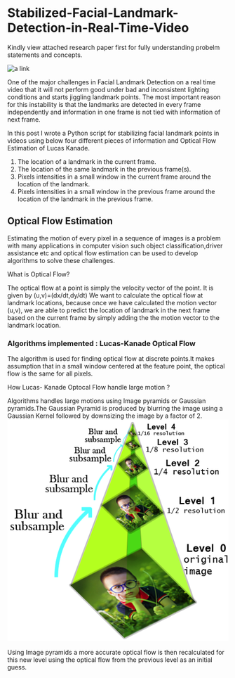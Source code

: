 # Stabilized-Facial-Landmark-Detection-in-Real-Time-Video
Kindly view attached research paper first for fully understanding probelm statements and concepts.

![a link](https://www.linkedin.com/feed/update/urn:li:activity:6467719103737102336/)


One of the major challenges in Facial Landmark Detection on a real time video that it will not perform good under bad and inconsistent lighting conditions and starts jiggling landmark points. The most important reason for this instability is that the landmarks are detected in every frame independently and information in one frame is not tied with information of next frame. 

In this post I wrote a Python script for stabilizing facial landmark points in videos using below four different pieces of information and Optical Flow Estimation of Lucas Kanade. 

1. The location of a landmark in the current frame.
2. The location of the same landmark in the previous frame(s).
3. Pixels intensities in a small window in the current frame around the location of the landmark.
4. Pixels intensities in a small window in the previous frame around the location of the landmark in the previous frame.

## Optical Flow Estimation
Estimating the motion of every pixel in a sequence of images is a problem with many applications in computer vision such object classification,driver assistance etc and optical flow estimation can be used to develop algorithms to solve these challenges.

What is Optical Flow?

The optical flow at a point is simply the velocity vector of the point. It is given by
                      (u,v)=(dx/dt,dy/dt)
We want to calculate the optical flow at landmark locations, because once we have calculated the motion vector (u,v), we are able to predict the location of landmark in the next frame based on the current frame by simply adding the the motion vector to the landmark location.

### Algorithms implemented : Lucas-Kanade Optical Flow 
The algorithm is used for finding optical flow at discrete points.It makes assumption that in a small window centered at the feature point, the optical flow is the same for all pixels.

How Lucas- Kanade Optocal Flow handle large motion ?

Algorithms handles large motions using Image pyramids or Gaussian pyramids.The Gaussian Pyramid is produced by blurring the image using a Gaussian Kernel followed by downsizing the image by a factor of 2.
![alt text](https://github.com/mayankvik2/Stabilized-Facial-Landmark-Detection-in-Real-Time-Video/blob/master/ImagePyramid.png)

Using Image pyramids a more accurate optical flow is then recalculated for this new level using the optical flow from the previous level as an initial guess.
